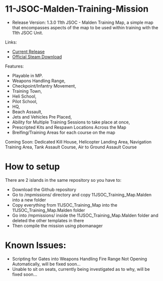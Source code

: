 # 11-JSOC-Malden-Training-Mission
- Release Version: 1.3.0
11th JSOC - Malden Training Map, a simple map that encompasses aspects of the map to be used within training with the 11th JSOC Unit.

Links:
- [Current Release](https://github.com/Scarecrowbi/11-JSOC-Malden-Training-Mission/releases)
- [Official Steam Download](https://steamcommunity.com/sharedfiles/filedetails/?id=1742307801)

Features: 

- Playable in MP.
- Weapons Handling Range,
- Checkpoint/Infantry Movement,
- Training Town,
- Heli School,
- Pilot School,
- HQ,
- Beach Assault,
- Jets and Vehicles Pre Placed,
- Ability for Multiple Training Sessions to take place at once,
- Prescripted Kits and Respawn Locations Across the Map
- Breifing/Training Areas for each course on the map

Coming Soon:
Dedicated Kill House, Helicopter Landing Area, Navigation Training Area, Tank Assault Course, Air to Ground Assault Course

# How to setup

There are 2 islands in the same repository so you have to:
- Download the Github repository
- Go to /mpmissions/ directory and copy 11JSOC_Training_Map.Malden into a new folder
- Copy everything from 11JSOC_Training_Map into the 11JSOC_Training_Map.Malden folder
- Go into /mpmissions/ inside the 11JSOC_Training_Map.Malden folder and deleted the other templates in there
- Then compile the mission using pbomanager

# Known Issues:
- Scripting for Gates into Weapons Handling Fire Range Not Opening Automatically, will be fixed soon...
- Unable to sit on seats, currently being investigated as to why, will be fixed soon...

